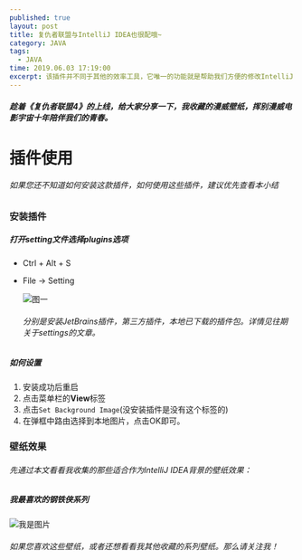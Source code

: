 ```yaml
---
published: true
layout: post
title: 复仇者联盟与IntelliJ IDEA也很配哦~
category: JAVA
tags: 
  - JAVA
time: 2019.06.03 17:19:00
excerpt: 该插件并不同于其他的效率工具，它唯一的功能就是帮助我们方便的修改IntelliJ IDEA的背景，让我们的代码编辑器变得与众不同。但是，也因为这样一个简单的功能，让我们代码编辑器变得不那么单调。
---
```




##### 趁着《复仇者联盟4》的上线，给大家分享一下，我收藏的漫威壁纸，挥别漫威电影宇宙十年陪伴我们的青春。

<!-- more -->

# 插件使用

###### 如果您还不知道如何安装这款插件，如何使用这些插件，建议优先查看本小结

### 安装插件

##### 打开setting文件选择plugins选项

* Ctrl + Alt + S

* File -> Setting

  ![图一](http://blog.didispace.com/images/pasted-212.png)

  ###### 分别是安装JetBrains插件，第三方插件，本地已下载的插件包。详情见往期关于settings的文章。

##### 如何设置

1. 安装成功后重启
2. 点击菜单栏的**View**标签
3. 点击`Set Background Image`(没安装插件是没有这个标签的)
4. 在弹框中路由选择到本地图片，点击OK即可。

### 壁纸效果

###### 先通过本文看看我收集的那些适合作为IntelliJ IDEA背景的壁纸效果：

##### 我最喜欢的钢铁侠系列

![我是图片](http://blog.didispace.com/images/pasted-223.png)



###### 如果您喜欢这些壁纸，或者还想看看我其他收藏的系列壁纸。那么请关注我！

